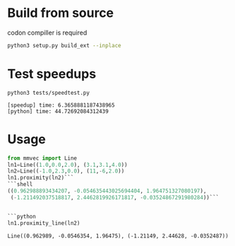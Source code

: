 # Build from source
codon compiller is required
```bash
python3 setup.py build_ext --inplace
```

# Test speedups
```shell
python3 tests/speedtest.py

```
```log
[speedup] time: 6.3658881187438965
[python] time: 44.72692084312439
```
# Usage
```python
from mmvec import Line
ln1=Line((1.0,0.0,2.0), (3.1,3.1,4.0))
ln2=Line((-1.0,2.3,0.0), (11,-6,2.0))
ln1.proximity(ln2)```
```shell
((0.962988893434207, -0.054635443025694404, 1.964751327080197),
 (-1.211492037518817, 2.4462819926171817, -0.03524867291980284))```


```python
ln1.proximity_line(ln2)
```
```shell
Line((0.962989, -0.0546354, 1.96475), (-1.21149, 2.44628, -0.0352487))

```
